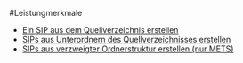#Leistungmerkmale   

* [Ein SIP aus dem Quellverzeichnis erstellen](feature_create_sip_single.md)   
* [SIPs aus Unterordnern des Quellverzeichnisses erstellen](feature_create_sips_multiple.md)   
* [SIPs aus verzweigter Ordnerstruktur erstellen (nur METS)](feature_create_sips_nested.md)
